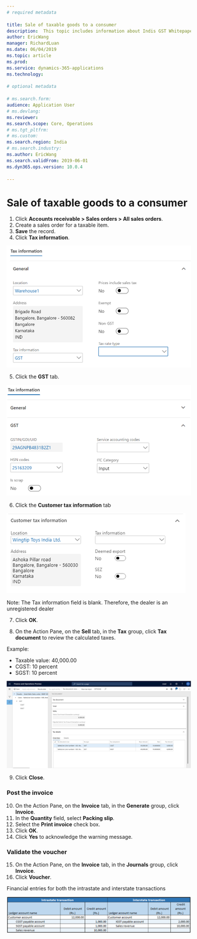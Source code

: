 ```yaml
---
# required metadata

title: Sale of taxable goods to a consumer
description:  This topic includes information about Indis GST Whitepaper in Microsoft Dynamics 365 for Finance and Operations.
author: EricWang
manager: RichardLuan
ms.date: 06/04/2019
ms.topic: article
ms.prod: 
ms.service: dynamics-365-applications
ms.technology: 

# optional metadata

# ms.search.form: 
audience: Application User
# ms.devlang: 
ms.reviewer: 
ms.search.scope: Core, Operations
# ms.tgt_pltfrm: 
# ms.custom: 
ms.search.region: India
# ms.search.industry: 
ms.author: EricWang
ms.search.validFrom: 2019-06-01
ms.dyn365.ops.version: 10.0.4

---
```


# Sale of taxable goods to a consumer

1. Click **Accounts receivable > Sales orders > All sales orders**.
2. Create a sales order for a taxable item.
3. **Save** the record.
4. Click **Tax information**.

![](media/Capture.PNG)

5. Click the **GST** tab.

![](media/Capture02.PNG)

6. Click the **Customer tax information** tab

![](media/Capture05.PNG)

Note: The Tax information field is blank. Therefore, the dealer is an unregistered dealer

7. Click **OK**.

8. On the Action Pane, on the **Sell** tab, in the **Tax** group, click **Tax document** to review the calculated taxes.

  Example:

- Taxable value: 40,000.00
- CGST: 10 percent
- SGST: 10 percent

![](media/Capture04.PNG)

9. Click **Close**.

### Post the invoice

10. On the Action Pane, on the **Invoice** tab, in the **Generate** group, click **Invoice**.
11. In the **Quantity** field, select **Packing slip**.
12. Select the **Print invoice** check box.
13. Click **OK**.
14. Click **Yes** to acknowledge the warning message.

### Validate the voucher

15. On the Action Pane, on the **Invoice** tab, in the **Journals** group, click **Invoice**.
16. Click **Voucher**.

Financial entries for both the intrastate and interstate transactions

![](media/Annotation-2019-05-20-100324.png)




